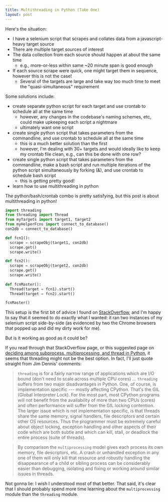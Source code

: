 ```yaml
---
title: Multithreading in Python (Take One)
layout: post
---
```


Here's the situation:
* I have a selenium script that scrapes and collates data from a javascript-heavy target source
* There are multiple target sources of interest
* The data collection from each source should happen at about the same time 
  - e.g., more-or-less within same ~20 minute span is good enough
* If each source scrape were quick, one might target them in sequence, however this is not the case!
  - Several of the targets are large and take way too much time to meet the "quasi-simultaneous" requirement
  
Some solutions include:
* create separate python script for each target and use crontab to schedule all at the same time
  - however, any changes in the codebase's naming schemes, etc, could make upkeeping each script a nightmare
  - ultimately want one script
* create single python script that takes parameters from the commandline, and use crontab to schedule all at the same time
  - this is a much better solution than the first
  - however, I'm dealing with 30+ targets and would ideally like to keep my crontab file clean, e.g., can this be done with one row?
* create single python script that takes parameters from the commandline, make a bash script and run multiple iterations of the python script simultaneously by forking (&), and use crontab to schedule bash script
  - this is getting pretty good!
* learn how to use multithreading in python

The python/bash/crontab combo is pretty satisfying, but this post is about multithreading in python!

```python
import threading
from threading import Thread
from myTargets import target1, target2
from myHelperFcns import connect_to_database()
con2db = connect_to_database()

def fcn1():
  scrape = scrapeObj(target1, con2db)
  scrape.get()
  scrape.write()

def fcn2():
  scrape = scrapeObj(target2, con2db)
  scrape.get()
  scrape.write()
  
def fcnMaster():
  Thread(target = fcn1).start()
  Thread(target = fcn2).start()

fcnMaster()
```

This setup is the first bit of advice I found on 
[StackOverflow](https://stackoverflow.com/questions/2957116/make-2-functions-run-at-the-same-time), and I'm
happy to say that it seemed to do exactly what I wanted: it ran two instances of my selenium script side-by-side (as evidenced
by two the Chrome browsers that popped up and did my dirty work for me).

But is it working as good as it could be?

If you read through that StackOverflow page, or this suggested page on 
[deciding among subprocess, multiprocessing, and thread in Python](https://stackoverflow.com/questions/2629680/deciding-among-subprocess-multiprocessing-and-thread-in-python), it seems that threading might not be the best option. In fact, I'll just quote straight from Jim Dennis' comments:

> `threading` is for a fairly narrow range of applications which are I/O bound (don't need to scale across multiple CPU 
> cores) ... `threading` suffers from two major disadvantages in Python. One, of course, is implementation specific --- mostly 
> affecting CPython. That's the GIL (Global Interpreter Lock). For the most part, most CPython programs will not benefit 
> from the availability of more than two CPUs (cores) and often performance will suffer from the GIL locking contention. The larger 
> issue which is not implementation specific, is that threads share the same memory, signal handlers, file descriptors and certain 
> other OS resources. Thus the programmer must be extremely careful about object locking, exception handling and other aspects 
> of their code which are both subtle and which can kill, stall, or deadlock the entire process (suite of threads).

> By comparison the `multiprocessing` model gives each process its own memory, file descriptors, etc. A crash or unhandled 
> exception in any one of them will only kill that resource and robustly handling the disappearance of a child or sibling 
> process can be considerably easier than debugging, isolating and fixing or working around similar issues in threads.

Not gonna lie: I wish I understood most of that better.  That said, it's clear that I should probably spend more time
learning about the `multiprocessing` module than the `threading` module.





